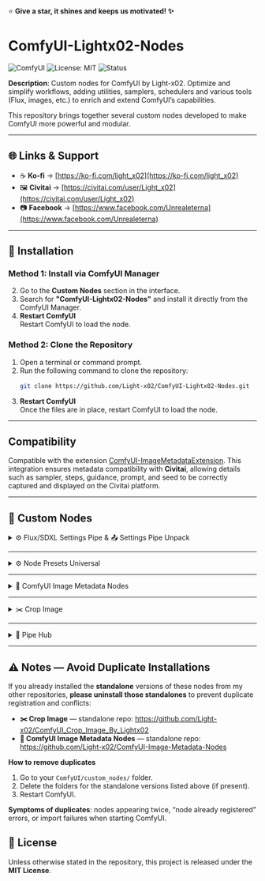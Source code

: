 ⭐ **Give a star, it shines and keeps us motivated! ✨**

# ComfyUI-Lightx02-Nodes

![ComfyUI](https://img.shields.io/badge/ComfyUI-custom%20nodes-5a67d8)
![License: MIT](https://img.shields.io/badge/License-MIT-green)
![Status](https://img.shields.io/badge/status-active-brightgreen)

**Description**: Custom nodes for ComfyUI by Light-x02. Optimize and simplify workflows, adding utilities, samplers, schedulers and various tools (Flux, images, etc.) to enrich and extend ComfyUI’s capabilities.

This repository brings together several custom nodes developed to make ComfyUI more powerful and modular.

---

## 🌐 Links & Support
- ☕ **Ko-fi** → [https://ko-fi.com/light_x02](https://ko-fi.com/light_x02)  
- 🖼️ **Civitai** → [https://civitai.com/user/Light_x02](https://civitai.com/user/Light_x02)  
- 📷 **Facebook** → [https://www.facebook.com/Unrealeterna](https://www.facebook.com/Unrealeterna)

---

## 🧩 Installation

### Method 1: Install via ComfyUI Manager

2. Go to the **Custom Nodes** section in the interface.
3. Search for **"ComfyUI-Lightx02-Nodes"** and install it directly from the ComfyUI Manager.
4. **Restart ComfyUI**  
   Restart ComfyUI to load the node.

### Method 2: Clone the Repository
1. Open a terminal or command prompt.
2. Run the following command to clone the repository:
   ```bash
   git clone https://github.com/Light-x02/ComfyUI-Lightx02-Nodes.git
   ```
3. **Restart ComfyUI**  
   Once the files are in place, restart ComfyUI to load the node.

---

## Compatibility
Compatible with the extension [ComfyUI-ImageMetadataExtension](https://github.com/edelvarden/ComfyUI-ImageMetadataExtension). This integration ensures metadata compatibility with **Civitai**, allowing details such as sampler, steps, guidance, prompt, and seed to be correctly captured and displayed on the Civitai platform.

---

## 🧩 Custom Nodes

<details>
<summary>⚙️ Flux/SDXL Settings Pipe & 📤 Settings Pipe Unpack</summary>

### ComfyUI — ⚙️ Flux/SDXL Settings Pipe & 📤 Settings Pipe Unpack

> These two nodes are designed to simplify **Flux** and **SDXL** workflows: a single node to configure resolution and sampling parameters, and a second node to unpack fields from the **pipe**.

---

### ⚙️ Flux/SDXL Settings Pipe

#### Description
Central node that **prepares settings** for **Flux** *or* **SDXL**. It offers two lists of model-specific resolutions (Flux vs SDXL) and a **switch** (`mode_resolution`) to toggle between them. It computes and outputs a **pipe** (structured object) containing everything needed for proper sampling, along with individual outputs (latent, width/height, sampler, sigmas, etc.).

#### Main Features
- **Flux/SDXL switchable mode** (`mode_resolution`) with **resolutions adapted** to each model family.
- **Preset resolutions** + **overrides** (`width_override`, `height_override`) and **flip orientation** (swap W/H) for faster setup.
- **Sampler & Scheduler**: select from ComfyUI’s official samplers and schedulers.
- **Steps & Denoise**: fine control over iteration count and denoising strength.
- **Guidance & CFG**: manage guidance (written into conditioning) and expose a dedicated **CFG**.
- **Seed & Noise**: generates a reusable **custom noise generator** and exposes the **seed**.
- **Colored Section Headers**: section titles in the node are **clickable**; you can change their background color.  
  - Colors are **saved locally** in your web browser (via localStorage).  
  - Each header keeps its chosen color between ComfyUI sessions.  
- **Pipe Output**: returns a full **FLUX_PIPE**, ideal for keeping workflows **clean and modular**.

#### Example Usage
1. Place **⚙️ Flux/SDXL Settings Pipe** and select **Flux** or **SDXL** using `mode_resolution`.
2. Choose `sampler_name`, `scheduler`, `steps`, `denoise`. Adjust `guidance` or `cfg` as needed.
3. Click on the **colored section headers** to adjust their background color if desired (saved in your browser).
4. Connect the **`pipe`** output to **📤 Settings Pipe Unpack** (to access clean individual outputs).


---

### 📤 Settings Pipe Unpack

#### Description
Unpacks a **FLUX_PIPE** to retrieve **all useful outputs** without cluttering the workflow. The first PIPE output allows you to **extend** the chain from the same object if needed (best practice to keep the graph clean and modular).

#### Why Use It?
- **Centralize**: a single cable from the main node to the unpack → fewer wires everywhere.
- **Extendable**: keeps `pipe` as the first output to chain other compatible nodes.
- **Readable**: results in cleaner, more maintainable workflows.

---

### Presets — Management and Best Practices

These nodes include a **preset system** (UI button **Manage presets**) that lets you **save/load** the state of the **⚙️ Flux/SDXL Settings Pipe** node.

#### What Gets Saved
- The **main widget values** of the node (resolution, Flux/SDXL mode, steps, denoise, sampler, scheduler, guidance, cfg, etc.).
- Purely **UI elements** (colored headers, management button) are **not** saved.

#### Available Operations
- **Apply to node**: apply the selected preset to the current node.
- **Save (overwrite)**: overwrite the selected preset with the node’s current values.
- **Save As…**: create a **new preset**.
- **Rename…**: rename a preset.
- **Delete**: remove a preset.
- **Export / Import**: exchange presets via JSON files.

#### Where Are Presets Stored?
- One **JSON file per preset** in the extension’s `presets/` subfolder.

---

### Compatibility
- Compatible with **Flux** and **SDXL** (resolution lists designed for each model family).
- The **pipe** is designed to remain **stable and extendable**, preventing cable clutter.

---

### Example Workflow

![Flux/SDXL Workflow 1](assets/221814.png) ![Flux/SDXL Workflow 2](assets/221924.png)

</details>

---

<details>
<summary>⚙️ Node Presets Universal</summary>

# Node Presets Universal

## Description
**Node Presets Universal** is a **ComfyUI extension** that allows you to **save, load, rename, delete, export, and import presets** for **any node** directly via the **right-click context menu**.  

Unlike node-specific preset systems, this extension is **universal**: it works on almost all nodes without requiring code modifications.

⚠️ **Limitation**: Some nodes that rely heavily on JavaScript for dynamic UI (e.g., *Power Lora Loader*) may not be fully compatible.

---

## Features

### Context Menu Integration
- Adds a **"Presets" submenu** to **all nodes** in ComfyUI.
- Accessed by right-clicking a node → **Presets**.

### Preset Management
- **Save Preset…**: Save the current widget values of the node as a preset.
- **Load Preset…**: Load a previously saved preset into the node.
- **Delete Preset…**: Permanently delete a saved preset.
- **Manage…**: Open a **dedicated management dialog** with advanced options.

### Manage Dialog
A lightweight UI that lets you:
- **Apply to node**: Load the selected preset onto the node.
- **Save (overwrite)**: Overwrite the current preset with the node’s values.
- **Save As…**: Save the current configuration under a new preset name.
- **Rename…**: Rename a preset without losing its values.
- **Delete**: Remove the selected preset.
- **Export (selected)**: Export one preset to JSON.
- **Export (all)**: Export all presets of a node type to JSON.
- **Import**: Import presets from JSON files.

### Storage System
- **One file per node type**: presets are stored per node type in a `.json` file.
- **Location**: stored under `ComfyUI\User\default\preset_nodes`.
- Presets are saved differently depending on ComfyUI’s storage mode:
  - **Server mode** → stored via API.
  - **Local mode** → stored in browser localStorage.

### Current Preset Tracking
- The currently applied preset name is stored per node ID in localStorage.
- This is **cosmetic**: it helps you remember which preset was last used.

---

## Example Workflow

1. Right-click on any node → **Presets → Save preset…**.  
2. Give it a name (e.g., *High Quality Sampling*).  
3. Later, right-click the node → **Presets → Load preset… → High Quality Sampling**.  
4. Use **Manage…** for advanced actions like renaming, exporting, or batch importing presets.

---

## Limitations
- Some JavaScript-based nodes with dynamic UIs (e.g. *Power Lora Loader*) may not correctly serialize/restore all widget values.  
- Only widgets with standard serializable values (combo, int, float, text, checkbox, etc.) are supported. Buttons, separators, and UI-only widgets are ignored.  

</details>

---

<details>
<summary>📝 ComfyUI Image Metadata Nodes</summary>

### ComfyUI Image Metadata Nodes

**Version**: 1.1.0

#### Description
Two complementary nodes for **ComfyUI** to **load** and **save** images while preserving **metadata**. Ideal for workflows like **upscaling** without altering original metadata.

#### How It Works
- **Image Metadata Loader** imports an image and extracts its metadata. Optional `MASK` output.
- **Image Metadata Saver** saves an image with original, unchanged metadata embedded in the PNG.

Connect the loader’s `METADATA` output to the saver’s `METADATA` input to preserve metadata across transformations.

#### Features
- **Supported formats**: PNG (metadata embedded).  
- **Optional Mask Output** from the loader.  
- **Dynamic metadata management** for complex workflows.  
- **Advanced compatibility**: metadata correctly embedded in the final PNG file.  
- **Dynamic pathing** with date/time placeholders.

#### Supported Prefixes
| Placeholder         | Description              | Scope                |
|---------------------|--------------------------|----------------------|
| `%date:yyyy%`       | Year (e.g. 2025)         | ✅ Filename / Subdir |
| `%date:yy%`         | Year short (e.g. 25)     | ✅ Filename / Subdir |
| `%date:MM%`         | Month (01–12)            | ✅ Filename / Subdir |
| `%date:dd%`         | Day (01–31)              | ✅ Filename / Subdir |
| `%date:yyyy-MM%`    | Year-Month               | ✅ Filename / Subdir |
| `%date:yyyy-MM-dd%` | Full Date                | ✅ Filename / Subdir |
| `%time:HH%`         | Hour (24h)               | ✅ Filename / Subdir |
| `%time:mm%`         | Minute                   | ✅ Filename / Subdir |
| `%time:ss%`         | Second                   | ✅ Filename / Subdir |
| `%time:HH-mm-ss%`   | Full Time                | ✅ Filename / Subdir |
| `%datetime:full%`   | Full datetime            | ✅ Filename only ⚠️  |

> ⚠️ `%datetime:full%` is **not allowed** in `subdirectory_name`.

#### Usage

**Image Metadata Loader**  
- **Outputs**:  
  - `IMAGE`: The loaded image.  
  - `METADATA`: The raw metadata.  
  - `MASK`: Optional mask output.

**Image Metadata Saver**  
- **Inputs**:  
  - `IMAGE`: The image to save.  
  - `METADATA`: The metadata to include (optional).  
- **Options**:  
  - **Filename Prefix** (e.g., `%date:yyyy-MM-dd%`).  
  - **Subdirectory Name** (can be dynamically generated).

#### Example Workflow
1. Load image & metadata with **Image Metadata Loader**.  
2. Process image (e.g., upscale).  
3. Connect `METADATA` (loader) → `METADATA` (saver).  
4. Save with **Image Metadata Saver**.

![Metadata Workflow Example](assets/ComfyUI-Image-Metadata-Nodes.png)

#### Additional Notes
For txt2img metadata in PNG, I use **ComfyUI-ImageMetadataExtension**:  
<https://github.com/edelvarden/ComfyUI-ImageMetadataExtension>

#### Contribution
Issues/PRs welcome:  
<https://github.com/Light-x02/ComfyUI-Image-Metadata-Nodes>

</details>

---

<details>
<summary>✂️ Crop Image</summary>

### Crop Image

`CropImage` is a **ComfyUI** node to crop an image (and optionally its mask) using **pixel values**.

#### Features
- Crop from all 4 sides: `crop_top`, `crop_bottom`, `crop_left`, `crop_right`  
- Values are given directly in **pixels**  
- Supports images and masks  
- Optional **rotation** with automatic white fill (255 for masks)  
- No automatic resizing → output keeps the exact cropped size  

#### Parameters
- **crop_top**: pixels to crop from the top  
- **crop_bottom**: pixels to crop from the bottom  
- **crop_left**: pixels to crop from the left  
- **crop_right**: pixels to crop from the right  
- **rotation**: rotation angle in degrees (clockwise), with expansion and white fill

#### Returns
- **image**: the cropped (and rotated) image  
- **mask**: the cropped mask (if provided)

#### Example usage
Crop an image of 2600×1104 to keep only the area `x=1352, y=136, width=1248, height=832`:  
- `crop_left = 1352`  
- `crop_right = 0`  
- `crop_top = 136`  
- `crop_bottom = 136`  

Output will be **1248×832**.

---

✦ Category: `lightx02`  
✦ Display name in ComfyUI: **Crop Image**

![Node preview](assets/CropImage.png)

</details>

---

<details>
<summary>🔗 Pipe Hub</summary>

# 🔗 Pipe Hub

![🔗 Pipe Hub](assets/040025.mp4)

## 🧩 Description

The **🔗 Pipe Hub** is a universal node designed to **carry and merge any type of data** within ComfyUI.\
It acts as an **intelligent multiplexer**, capable of linking multiple data streams — `IMAGE`, `MASK`, `LATENT`, `VAE`, `MODEL`, etc. — inside a single, unified “pipe.”\
It helps to **keep workflows clean and readable**, avoiding messy wires crossing the workspace by grouping everything into a single organized flow.

Both **inputs and outputs** of the Pipe Hub accept any connection type (`AnyType("*")`).\
This allows you to freely connect heterogeneous nodes without worrying about data types.

---

## ⚙️ Functionality

Each **Pipe Hub** includes:

- A special input `` (connection from another Pipe Hub),
- A main output `` (to transmit data to other Pipe Hubs or nodes),
- Multiple dynamic **input/output pairs** (`in1/out1`, `in2/out2`, etc.),
- A `` button to resynchronize structure and port labels.

When a link is connected to an input (`inX`), a **new pair** is automatically added.\
Conversely, when an input becomes unused, the extra port disappears.

### 🧤 Automatic Naming

The Pipe Hub **automatically copies the names** of upstream connections.\
For example:

- If an `IMAGE` output is connected, the input will be renamed `IMAGE`.
- If multiple links of the same type are added, the names become `IMAGE`, `IMAGE_1`, `IMAGE_2`, etc.

---

## 🔁 Serial Usage

Pipe Hubs can be **chained in series**:

```
[Pipe Hub 1] → [Pipe Hub 2] → [Pipe Hub 3]
```

Each hub inherits names and types from the previous one, allowing data signals to flow seamlessly through an entire network.\
You can even **insert new links anywhere** in the chain — downstream Pipe Hubs will update automatically.

---

## 🧱 The “Fix” Button

The **Fix** button recalculates and synchronizes the entire connected network:

- Fixes missing or extra ports,
- Restores input and output names,
- Updates connected Pipe Hubs upstream and downstream.

### ⚠️ Current Limitation

The **Fix** button **does not propagate beyond a Set/Get Node** (see below).\
In other words:

> If your network contains a `SetNode` and a `GetNode`, you must click **Fix** on **both sides** of this pair to fully refresh the network.

---

## 🔌 Compatibility with SetNode / GetNode (rgthree)

The 🔗 Pipe Hub is fully compatible with the\
[`SetNode`](https://github.com/rgthree/rgthree-comfy) and [`GetNode`](https://github.com/rgthree/rgthree-comfy) nodes from the **rgthree-comfy** project.

Thanks to this compatibility:

- You can **store** a pipe using `SetNode` under a name (e.g., `pipe`),
- Then **retrieve** it later in the workflow using `GetNode`,
- While keeping the full structure and naming of the Pipe Hub intact.

---

## 🔄 Example Flow

```
[Pipe Hub A] → [SetNode (pipe)] → [GetNode (pipe)] → [Pipe Hub B]
```

- Data flows correctly between A and B through Set/Get.\


- When the flow changes, click **Fix** on A **and** on B to refresh all ports.

---

## 🧠 Usage Tips

- The Pipe Hub supports up to **30 input/output pairs** per node.\


- You can insert intermediate nodes (`Reroute`, `ControlNet`, etc.) without breaking the chain.\


- Use **Fix** after moving or deleting pipes to keep the network clean.\


- Avoid connecting multiple Pipe Hubs to the same `SetNode` key — this may cause naming conflicts.

---

## 🧩 Summary

| Function          | Description                                                      |
| ----------------- | ---------------------------------------------------------------- |
| **pipe\_in**      | Main input, receives a flow from another Pipe Hub                |
| **pipe**          | Main output, sends the complete flow to other Pipe Hubs or nodes |
| **inN / outN**    | Dynamic port pairs accepting any type                            |
| **Fix**           | Synchronizes ports and labels across the network                 |
| **Compatibility** | Reroute, Set/GetNode (rgthree), multi-chains, auto-naming        |
| **Limitation**    | Fix does not yet automatically traverse Set/GetNodes             |

---

## 🔗 Resources

- rgthree-comfy repository: [https://github.com/rgthree/rgthree-comfy](https://github.com/rgthree/rgthree-comfy)

---



</details>

---

## ⚠️ Notes — Avoid Duplicate Installations

If you already installed the **standalone** versions of these nodes from my other repositories, **please uninstall those standalones** to prevent duplicate registration and conflicts:

- **✂️ Crop Image** — standalone repo: https://github.com/Light-x02/ComfyUI_Crop_Image_By_Lightx02
- **📝 ComfyUI Image Metadata Nodes** — standalone repo: https://github.com/Light-x02/ComfyUI-Image-Metadata-Nodes

**How to remove duplicates**
1. Go to your `ComfyUI/custom_nodes/` folder.
2. Delete the folders for the standalone versions listed above (if present).
3. Restart ComfyUI.

**Symptoms of duplicates**: nodes appearing twice, “node already registered” errors, or import failures when starting ComfyUI.


## 📄 License
Unless otherwise stated in the repository, this project is released under the **MIT License**.
